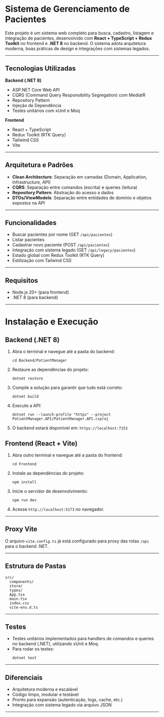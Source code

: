 # Sistema de Gerenciamento de Pacientes

Este projeto é um sistema web completo para busca, cadastro, listagem e integração de pacientes, desenvolvido com **React + TypeScript + Redux Toolkit** no frontend e **.NET 8** no backend. O sistema adota arquitetura moderna, boas práticas de design e integrações com sistemas legados.

---

## Tecnologias Utilizadas

**Backend (.NET 8)**
- ASP.NET Core Web API
- CQRS (Command Query Responsibility Segregation) com MediatR
- Repository Pattern
- Injeção de Dependência
- Testes unitários com xUnit e Moq

**Frontend**
- React + TypeScript
- Redux Toolkit (RTK Query)
- Tailwind CSS
- Vite

---

## Arquitetura e Padrões

- **Clean Architecture**: Separação em camadas (Domain, Application, Infrastructure, API)
- **CQRS**: Separação entre comandos (escrita) e queries (leitura)
- **Repository Pattern**: Abstração do acesso a dados
- **DTOs/ViewModels**: Separação entre entidades de domínio e objetos expostos na API

---

## Funcionalidades

- Buscar pacientes por nome (GET `/api/pacientes`)
- Listar pacientes
- Cadastrar novo paciente (POST `/api/pacientes`)
- Integração com sistema legado (GET `/api/legacy/pacientes`)
- Estado global com Redux Toolkit (RTK Query)
- Estilização com Tailwind CSS

---

## Requisitos

- Node.js 20+ (para frontend)
- .NET 8 (para backend)

---

# Instalação e Execução

## Backend (.NET 8)

1. Abra o terminal e navegue até a pasta do backend:
   ```
   cd Backend/PatientManager
   ```
2. Restaure as dependências do projeto:
   ```
   dotnet restore
   ```
3. Compile a solução para garantir que tudo está correto:
   ```
   dotnet build
   ```
4. Execute a API:
   ```
   dotnet run --launch-profile "https" --project PatientManager.API/PatientManager.API.csproj
   ```
5. O backend estará disponível em: `https://localhost:7153`
   
## Frontend (React + Vite)

1. Abra outro terminal e navegue até a pasta do frontend:
   ```
   cd Frontend
   ```
2. Instale as dependências do projeto:
   ```
   npm install
   ```
3. Inicie o servidor de desenvolvimento:
   ```
   npm run dev
   ```
4. Acesse `http://localhost:5173` no navegador.
   
---

## Proxy Vite

O arquivo `vite.config.ts` já está configurado para proxy das rotas `/api` para o backend .NET.

---

## Estrutura de Pastas

```
src/
  components/
  store/
  types/
  App.tsx
  main.tsx
  index.css
  vite-env.d.ts
```

---

## Testes

- Testes unitários implementados para handlers de comandos e queries no backend (.NET), utilizando xUnit e Moq.
- Para rodar os testes:
   ```
   dotnet test
   ```
   
---

## Diferenciais

- Arquitetura moderna e escalável
- Código limpo, modular e testável
- Pronto para expansão (autenticação, logs, cache, etc.)
- Integração com sistema legado via arquivo JSON

---
